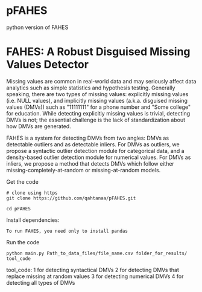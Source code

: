 # pFAHES
python version of FAHES

# FAHES: A Robust Disguised Missing Values Detector
Missing values are common in real-world data and may seriously affect data analytics such as simple statistics and hypothesis testing. Generally speaking, there are two types of missing values:  explicitly missing values (i.e. NULL values), and implicitly missing values (a.k.a. disguised missing values (DMVs)) such as "11111111" for a phone number and "Some college" for education. While detecting explicitly missing values is trivial, detecting DMVs is not; the essential challenge is the lack of standardization about how DMVs are generated. 

FAHES is a system for detecting DMVs from two angles: DMVs as detectable outliers and as detectable inliers.  For DMVs as outliers, we propose a syntactic outlier detection module for categorical data, and a density-based outlier detection module for numerical values. For DMVs as inliers, we propose a method that detects DMVs which follow either missing-completely-at-random or missing-at-random models. 


Get the code

    # clone using https
    git clone https://github.com/qahtanaa/pFAHES.git
    
    cd pFAHES
    
Install dependencies:

    To run FAHES, you need only to install pandas

Run the code
    
    python main.py Path_to_data_files/file_name.csv folder_for_results/ tool_code

tool_code: 1 for detecting syntactical DMVs
           2 for detecting DMVs that replace missing at random values 
           3 for detecting numerical DMVs
           4 for detecting all types of DMVs
